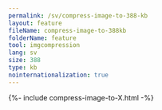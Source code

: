```yaml
---
permalink: /sv/compress-image-to-388-kb
layout: feature
fileName: compress-image-to-388kb
folderName: feature
tool: imgcompression
lang: sv
size: 388
type: kb
nointernationalization: true
---
```

{%- include compress-image-to-X.html -%}       
